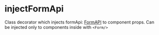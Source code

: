 # injectFormApi

Class decorator which injects formApi: [FormAPI][FormAPI] to component props.
Can be injected only to components inside with `<Form/>`

[FormAPI]: /types/FormAPI
